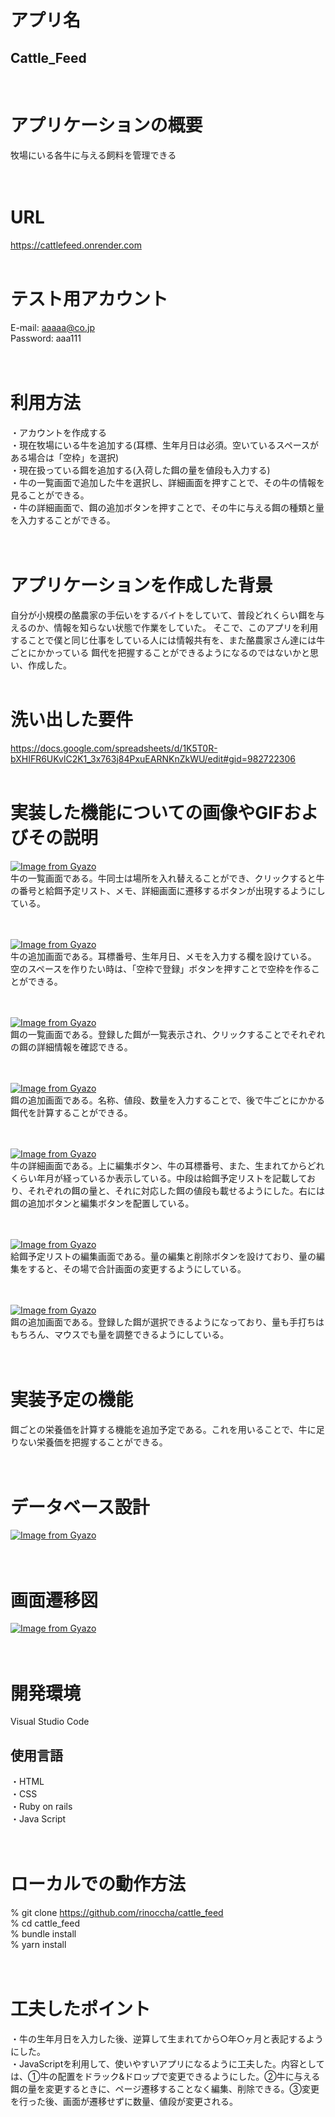 # アプリ名  
## Cattle_Feed
  
<br>  

# アプリケーションの概要
牧場にいる各牛に与える飼料を管理できる  
<br><br>

# URL  
https://cattlefeed.onrender.com
<br><br>

# テスト用アカウント  
E-mail: aaaaa@co.jp  
Password: aaa111  
  <br><br>  

# 利用方法  
・アカウントを作成する  
・現在牧場にいる牛を追加する(耳標、生年月日は必須。空いているスペースがある場合は「空枠」を選択)  
・現在扱っている餌を追加する(入荷した餌の量を値段も入力する)  
・牛の一覧画面で追加した牛を選択し、詳細画面を押すことで、その牛の情報を見ることができる。  
・牛の詳細画面で、餌の追加ボタンを押すことで、その牛に与える餌の種類と量を入力することができる。  
  <br><br>

# アプリケーションを作成した背景  
自分が小規模の酪農家の手伝いをするバイトをしていて、普段どれくらい餌を与えるのか、情報を知らない状態で作業をしていた。
そこで、このアプリを利用することで僕と同じ仕事をしている人には情報共有を、また酪農家さん達には牛ごとにかかっている
餌代を把握することができるようになるのではないかと思い、作成した。  <br><br>
  
# 洗い出した要件  
https://docs.google.com/spreadsheets/d/1K5T0R-bXHIFR6UKvlC2K1_3x763j84PxuEARNKnZkWU/edit#gid=982722306  <br><br>
  
# 実装した機能についての画像やGIFおよびその説明  <br>

[![Image from Gyazo](https://i.gyazo.com/b4170842b5b5da18480e23b71f6c8367.gif)](https://gyazo.com/b4170842b5b5da18480e23b71f6c8367)  
牛の一覧画面である。牛同士は場所を入れ替えることができ、クリックすると牛の番号と給餌予定リスト、メモ、詳細画面に遷移するボタンが出現するようにしている。  
<br><br>

  [![Image from Gyazo](https://i.gyazo.com/e3daa0d583d042f371f0b6a1e62a8c05.png)](https://gyazo.com/e3daa0d583d042f371f0b6a1e62a8c05)  
  牛の追加画面である。耳標番号、生年月日、メモを入力する欄を設けている。
  空のスペースを作りたい時は、「空枠で登録」ボタンを押すことで空枠を作ることができる。  
  <br><br>

  [![Image from Gyazo](https://i.gyazo.com/8034c0cf5b2d66a4b3f053a05ceb4fd6.png)](https://gyazo.com/8034c0cf5b2d66a4b3f053a05ceb4fd6)  
  餌の一覧画面である。登録した餌が一覧表示され、クリックすることでそれぞれの餌の詳細情報を確認できる。  
  <br><br>

  [![Image from Gyazo](https://i.gyazo.com/fd7f76239ee87c41b4554180d2280012.png)](https://gyazo.com/fd7f76239ee87c41b4554180d2280012)  
  餌の追加画面である。名称、値段、数量を入力することで、後で牛ごとにかかる餌代を計算することができる。  
  <br><br>


  [![Image from Gyazo](https://i.gyazo.com/d70134a7d12a649966e1240ffe6bd516.png)](https://gyazo.com/d70134a7d12a649966e1240ffe6bd516)  
  牛の詳細画面である。上に編集ボタン、牛の耳標番号、また、生まれてからどれくらい年月が経っているか表示している。中段は給餌予定リストを記載しており、それぞれの餌の量と、それに対応した餌の値段も載せるようにした。右には餌の追加ボタンと編集ボタンを配置している。  
  <br><br>


  [![Image from Gyazo](https://i.gyazo.com/da3b9814553bf4659d5b381e4f70a0be.gif)](https://gyazo.com/da3b9814553bf4659d5b381e4f70a0be)  
  給餌予定リストの編集画面である。量の編集と削除ボタンを設けており、量の編集をすると、その場で合計画面の変更するようにしている。  
  <br><br>


  [![Image from Gyazo](https://i.gyazo.com/11635e9a3691edd04357fc448b75d935.gif)](https://gyazo.com/11635e9a3691edd04357fc448b75d935)  
  餌の追加画面である。登録した餌が選択できるようになっており、量も手打ちはもちろん、マウスでも量を調整できるようにしている。  
  <br><br>

# 実装予定の機能  
餌ごとの栄養価を計算する機能を追加予定である。これを用いることで、牛に足りない栄養価を把握することができる。  
<br><br>

# データベース設計  
[![Image from Gyazo](https://i.gyazo.com/5d7a110815924741bcca811144a4fc42.png)](https://gyazo.com/5d7a110815924741bcca811144a4fc42)  
<br><br>


# 画面遷移図
[![Image from Gyazo](https://i.gyazo.com/2cb64c52ecc29779b301e80471e35124.png)](https://gyazo.com/2cb64c52ecc29779b301e80471e35124)  
<br><br>


# 開発環境  
Visual Studio Code  


## 使用言語  
・HTML  
・CSS  
・Ruby on rails  
・Java Script  
<br><br>

# ローカルでの動作方法  
% git clone https://github.com/rinoccha/cattle_feed  
% cd cattle_feed  
% bundle install  
% yarn install  
<br><br>
  
# 工夫したポイント  
・牛の生年月日を入力した後、逆算して生まれてから○年○ヶ月と表記するようにした。  
・JavaScriptを利用して、使いやすいアプリになるように工夫した。内容としては、①牛の配置をドラック&ドロップで変更できるようにした。②牛に与える餌の量を変更するときに、ページ遷移することなく編集、削除できる。③変更を行った後、画面が遷移せずに数量、値段が変更される。